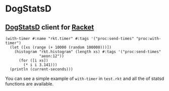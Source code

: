 DogStatsD
=========

## [DogStatsD](https://docs.datadoghq.com/guides/dogstatsd/) client for [Racket](https://racket-lang.org/)

```racket
(with-timer #:name "rkt.timer" #:tags '("proc:send-times" "proc:with-timer")
  (let ([xs (range (+ 10000 (random 100000)))])
    (histogram "rkt.histogram" (length xs) #:tags '("proc:send-times"
               "aeon:12"))
      (for ([i xs])
        (* i i 3.141)))
  (println (current-seconds)))
```


You can see a simple example of `with-timer` in `test.rkt` and all the of statsd functions are available.

